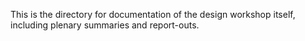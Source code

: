 This is the directory for documentation of the design workshop itself, including plenary summaries and report-outs. 
